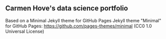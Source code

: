 ## Carmen Hove's data science portfolio

Based on a Minimal Jekyll theme for GitHub Pages 
Jekyll theme "Minimal" for GitHub Pages: https://github.com/pages-themes/minimal (CC0 1.0 Universal License)
